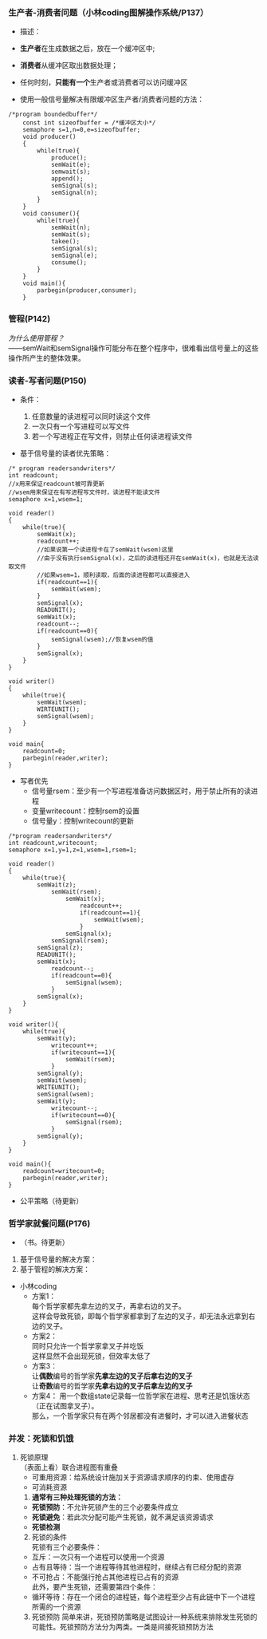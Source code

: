 ### 生产者-消费者问题（小林coding图解操作系统/P137）
* 描述：
* **生产者**在生成数据之后，放在一个缓冲区中;
* **消费者**从缓冲区取出数据处理；
* 任何时刻，**只能有一个**生产者或消费者可以访问缓冲区
  
* 使用一般信号量解决有限缓冲区生产者/消费者问题的方法：
```
/*program boundedbuffer*/
    const int sizeofbuffer = /*缓冲区大小*/
    semaphore s=1,n=0,e=sizeofbuffer;
    void producer()
    {
        while(true){
            produce();
            semWait(e);
            semwait(s);
            append();
            semSignal(s);
            semSignal(n);
        }
    }
    void consumer(){
        while(true){
            semWait(n);
            semWait(s);
            takee();
            semSignal(s);
            semSignal(e);
            consume();
        }
    }
    void main(){
        parbegin(producer,consumer);
    }

```

### 管程(P142)
*为什么使用管程？*  
——semWait和semSignal操作可能分布在整个程序中，很难看出信号量上的这些操作所产生的整体效果。

### 读者-写者问题(P150)
* 条件：
  1. 任意数量的读进程可以同时读这个文件
  2. 一次只有一个写进程可以写文件
  3. 若一个写进程正在写文件，则禁止任何读进程读文件

* 基于信号量的读者优先策略：
```
/* program readersandwriters*/
int readcount;
//x用来保证readcount被可靠更新
//wsem用来保证在有写进程写文件时，读进程不能读文件
semaphore x=1,wsem=1;

void reader()
{
    while(true){
        semWait(x);
        readcount++;
        //如果说第一个读进程卡在了semWait(wsem)这里
        //由于没有执行semSignal(x)，之后的读进程还开在semWait(x)，也就是无法读取文件
        //如果wsem=1，顺利读取，后面的读进程都可以直接进入
        if(readcount==1){
            semWait(wsem);
        }
        semSignal(x);
        READUNIT();
        semWait(x);
        readcount--;
        if(readcount==0){
            semSignal(wsem);//恢复wsem的值
        }
        semSignal(x);
    }
}

void writer()
{
    while(true){
        semWait(wsem);
        WIRTEUNIT();
        semSignal(wsem);
    }
}

void main{
    readcount=0;
    parbegin(reader,writer);
}
```

* 写者优先
  * 信号量rsem：至少有一个写进程准备访问数据区时，用于禁止所有的读进程
  * 变量writecount：控制rsem的设置
  * 信号量y：控制writecount的更新
  
```
/*program readersandwriters*/
int readcount,writecount;
semaphore x=1,y=1,z=1,wsem=1,rsem=1;

void reader()
{
    while(true){
        semWait(z);
            semWait(rsem);
                semWait(x);
                    readcount++;
                    if(readcount==1){
                        semWait(wsem);
                    }
                semSignal(x);
            semSignal(rsem);
        semSignal(z);
        READUNIT();
        semWait(x);
            readcount--;
            if(readcount==0){
                semSignal(wsem);
            }
        semSignal(x);
    }
}

void writer(){
    while(true){
        semWait(y);
            writecount++;
            if(writecount==1){
                semWait(rsem);
            }
        semSignal(y);
        semWait(wsem);
        WRITEUNIT();
        semSignal(wsem);
        semWait(y);
            writecount--;
            if(writecount==0){
                semSignal(rsem);
            }
        semSignal(y);
    }
}

void main(){
    readcount=writecount=0;
    parbegin(reader,writer);
}
```

* 公平策略（待更新）

### 哲学家就餐问题(P176)
* （书。待更新）
1. 基于信号量的解决方案：
2. 基于管程的解决方案：

* 小林coding
  * 方案1：  
  每个哲学家都先拿左边的叉子，再拿右边的叉子。  
  这样会导致死锁，即每个哲学家都拿到了左边的叉子，却无法永远拿到右边的叉子。
  * 方案2：  
  同时只允许一个哲学家拿叉子并吃饭  
  这样显然不会出现死锁，但效率太低了
  * 方案3：  
  让**偶数**编号的哲学家**先拿左边的叉子后拿右边的叉子**  
  让**奇数**编号的哲学家**先拿右边的叉子后拿左边的叉子**
  * 方案4： 
  用一个数组state记录每一位哲学家在进程、思考还是饥饿状态（正在试图拿叉子）。  
  那么，一个哲学家只有在两个邻居都没有进餐时，才可以进入进餐状态


### 并发：死锁和饥饿
1. 死锁原理  
（表面上看）联合进程图有重叠
   * 可重用资源：给系统设计施加关于资源请求顺序的约束、使用虚存  
   * 可消耗资源
   1. **通常有三种处理死锁的方法：**
   * **死锁预防**：不允许死锁产生的三个必要条件成立  
   * **死锁避免**：若此次分配可能产生死锁，就不满足该资源请求
   * **死锁检测**
   2. 死锁的条件  
   死锁有三个必要条件：  
   * 互斥：一次只有一个进程可以使用一个资源  
   * 占有且等待：当一个进程等待其他进程时，继续占有已经分配的资源 
   * 不可抢占：不能强行抢占其他进程已占有的资源  
   此外，要产生死锁，还需要第四个条件：  
   * 循环等待：存在一个闭合的进程链，每个进程至少占有此链中下一个进程所需的一个资源  
   3. 死锁预防
   简单来讲，死锁预防策略是试图设计一种系统来排除发生死锁的可能性。死锁预防方法分为两类。一类是间接死锁预防方法


  
